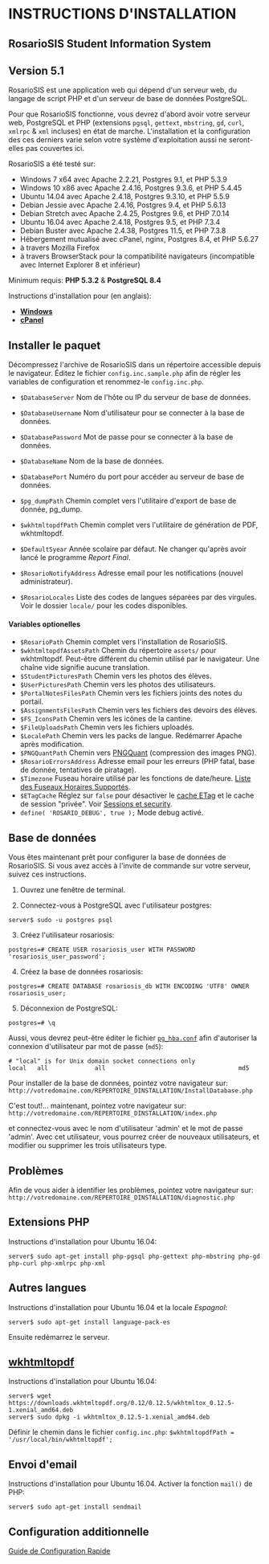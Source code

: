 # INSTRUCTIONS D'INSTALLATION

## RosarioSIS Student Information System

Version 5.1
-------------

RosarioSIS est une application web qui dépend d'un serveur web, du langage de script PHP et d'un serveur de base de données PostgreSQL.

Pour que RosarioSIS fonctionne, vous devrez d'abord avoir votre serveur web, PostgreSQL et PHP (extensions `pgsql`, `gettext`, `mbstring`, `gd`, `curl`, `xmlrpc` & `xml` incluses) en état de marche. L'installation et la configuration des ces derniers varie selon votre système d'exploitation aussi ne seront-elles pas couvertes ici.

RosarioSIS a été testé sur:

- Windows 7 x64 avec Apache 2.2.21, Postgres 9.1, et PHP 5.3.9
- Windows 10 x86 avec Apache 2.4.16, Postgres 9.3.6, et PHP 5.4.45
- Ubuntu 14.04 avec Apache 2.4.18, Postgres 9.3.10, et PHP 5.5.9
- Debian Jessie avec Apache 2.4.16, Postgres 9.4, et PHP 5.6.13
- Debian Stretch avec Apache 2.4.25, Postgres 9.6, et PHP 7.0.14
- Ubuntu 16.04 avec Apache 2.4.18, Postgres 9.5, et PHP 7.3.4
- Debian Buster avec Apache 2.4.38, Postgres 11.5, et PHP 7.3.8
- Hébergement mutualisé avec cPanel, nginx, Postgres 8.4, et PHP 5.6.27
- à travers Mozilla Firefox
- à travers BrowserStack pour la compatibilité navigateurs (incompatible avec Internet Explorer 8 et inférieur)

Minimum requis: **PHP 5.3.2** & **PostgreSQL 8.4**

Instructions d'installation pour (en anglais):

- [**Windows**](https://gitlab.com/francoisjacquet/rosariosis/wikis/How-to-install-RosarioSIS-on-Windows)
- [**cPanel**](https://gitlab.com/francoisjacquet/rosariosis/wikis/How-to-install-RosarioSIS-on-cPanel)


Installer le paquet
-------------------

Décompressez l'archive de RosarioSIS dans un répertoire accessible depuis le navigateur. Éditez le fichier `config.inc.sample.php` afin de régler les variables de configuration et renommez-le `config.inc.php`.

- `$DatabaseServer` Nom de l'hôte ou IP du serveur de base de données.
- `$DatabaseUsername` Nom d'utilisateur pour se connecter à la base de données.
- `$DatabasePassword` Mot de passe pour se connecter à la base de données.
- `$DatabaseName` Nom de la base de données.
- `$DatabasePort` Numéro du port pour accéder au serveur de base de données.

- `$pg_dumpPath` Chemin complet vers l'utilitaire d'export de base de donnée, pg_dump.
- `$wkhtmltopdfPath` Chemin complet vers l'utilitaire de génération de PDF, wkhtmltopdf.

- `$DefaultSyear` Année scolaire par défaut. Ne changer qu'après avoir lancé le programme _Report Final_.
- `$RosarioNotifyAddress` Adresse email pour les notifications (nouvel administrateur).
- `$RosarioLocales` Liste des codes de langues séparées par des virgules. Voir le dossier `locale/` pour les codes disponibles.

#### Variables optionelles

- `$RosarioPath` Chemin complet vers l'installation de RosarioSIS.
- `$wkhtmltopdfAssetsPath` Chemin du répertoire `assets/` pour wkhtmltopdf. Peut-être différent du chemin utilisé par le navigateur. Une chaîne vide signifie aucune translation.
- `$StudentPicturesPath` Chemin vers les photos des élèves.
- `$UserPicturesPath` Chemin vers les photos des utilisateurs.
- `$PortalNotesFilesPath` Chemin vers les fichiers joints des notes du portail.
- `$AssignmentsFilesPath` Chemin vers les fichiers des devoirs des élèves.
- `$FS_IconsPath` Chemin vers les icônes de la cantine.
- `$FileUploadsPath` Chemin vers les fichiers uploadés.
- `$LocalePath` Chemin vers les packs de langue. Redémarrer Apache après modification.
- `$PNGQuantPath` Chemin vers [PNGQuant](https://pngquant.org/) (compression des images PNG).
- `$RosarioErrorsAddress` Adresse email pour les erreurs (PHP fatal, base de donnée, tentatives de piratage).
- `$Timezone` Fuseau horaire utilisé par les fonctions de date/heure. [Liste des Fuseaux Horaires Supportés](http://php.net/manual/fr/timezones.php).
- `$ETagCache` Réglez sur `false` pour désactiver le [cache ETag](https://fr.wikipedia.org/wiki/Balise-entit%C3%A9_ETag_HTTP) et le cache de session "privée". Voir [Sessions et security](https://secure.php.net/manual/fr/session.security.php).
- `define( 'ROSARIO_DEBUG', true );` Mode debug activé.


Base de données
---------------

Vous êtes maintenant prêt pour configurer la base de données de RosarioSIS. Si vous avez accès à l'invite de commande sur votre serveur, suivez ces instructions.

1. Ouvrez une fenêtre de terminal.

2. Connectez-vous à PostgreSQL avec l'utilisateur postgres:
```console
server$ sudo -u postgres psql
```
3. Créez l'utilisateur rosariosis:
```console
postgres=# CREATE USER rosariosis_user WITH PASSWORD 'rosariosis_user_password';
```
4. Créez la base de données rosariosis:
```console
postgres=# CREATE DATABASE rosariosis_db WITH ENCODING 'UTF8' OWNER rosariosis_user;
```
5. Déconnexion de PostgreSQL:
```console
postgres=# \q
```

Aussi, vous devrez peut-être éditer le fichier [`pg_hba.conf`](http://www.postgresql.org/docs/current/static/auth-pg-hba-conf.html) afin d'autoriser la connexion d'utilisateur par mot de passe (`md5`):
```
# "local" is for Unix domain socket connections only
local   all             all                                     md5
```

Pour installer de la base de données, pointez votre navigateur sur: `http://votredomaine.com/REPERTOIRE_DINSTALLATION/InstallDatabase.php`

C'est tout!... maintenant, pointez votre navigateur sur: `http://votredomaine.com/REPERTOIRE_DINSTALLATION/index.php`

et connectez-vous avec le nom d'utilisateur 'admin' et le mot de passe 'admin'. Avec cet utilisateur, vous pourrez créer de nouveaux utilisateurs, et modifier ou supprimer les trois utilisateurs type.


Problèmes
---------

Afin de vous aider à identifier les problèmes, pointez votre navigateur sur: `http://votredomaine.com/REPERTOIRE_DINSTALLATION/diagnostic.php`


Extensions PHP
--------------

Instructions d'installation pour Ubuntu 16.04:
```console
server$ sudo apt-get install php-pgsql php-gettext php-mbstring php-gd php-curl php-xmlrpc php-xml
```


Autres langues
--------------

Instructions d'installation pour Ubuntu 16.04 et la locale _Espagnol_:
```console
server$ sudo apt-get install language-pack-es
```
Ensuite redémarrez le serveur.


[wkhtmltopdf](http://wkhtmltopdf.org/)
--------------------------------------

Instructions d'installation pour Ubuntu 16.04:
```console
server$ wget https://downloads.wkhtmltopdf.org/0.12/0.12.5/wkhtmltox_0.12.5-1.xenial_amd64.deb
server$ sudo dpkg -i wkhtmltox_0.12.5-1.xenial_amd64.deb
```

Définir le chemin dans le fichier `config.inc.php`:
    `$wkhtmltopdfPath = '/usr/local/bin/wkhtmltopdf';`


Envoi d'email
-------------

Instructions d'installation pour Ubuntu 16.04. Activer la fonction `mail()` de PHP:
```console
server$ sudo apt-get install sendmail
```


Configuration additionnelle
---------------------------

[Guide de Configuration Rapide](https://www.rosariosis.org/fr/quick-setup-guide/)
